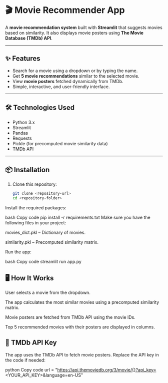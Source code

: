 # 🎬 Movie Recommender App

A **movie recommendation system** built with **Streamlit** that suggests movies based on similarity. It also displays movie posters using **The Movie Database (TMDb) API**.

---

## ✨ Features

- Search for a movie using a dropdown or by typing the name.
- Get **5 movie recommendations** similar to the selected movie.
- View **movie posters** fetched dynamically from TMDb.
- Simple, interactive, and user-friendly interface.

---

## 🛠️ Technologies Used

- Python 3.x
- Streamlit
- Pandas
- Requests
- Pickle (for precomputed movie similarity data)
- TMDb API

---

## 📦 Installation

1. Clone this repository:
   ```bash
   git clone <repository-url>
   cd <repository-folder>
Install the required packages:

bash
Copy code
pip install -r requirements.txt
Make sure you have the following files in your project:

movies_dict.pkl – Dictionary of movies.

similarity.pkl – Precomputed similarity matrix.

Run the app:

bash
Copy code
streamlit run app.py

## 🖥️ How It Works
User selects a movie from the dropdown.

The app calculates the most similar movies using a precomputed similarity matrix.

Movie posters are fetched from TMDb API using the movie IDs.

Top 5 recommended movies with their posters are displayed in columns.

## 🔑 TMDb API Key
The app uses the TMDb API to fetch movie posters. Replace the API key in the code if needed:

python
Copy code
url = "https://api.themoviedb.org/3/movie/{}?api_key=<YOUR_API_KEY>&language=en-US"
